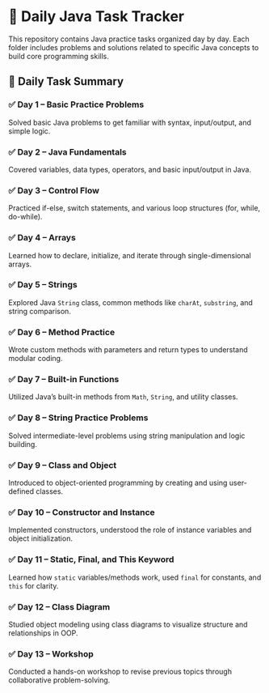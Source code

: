 # 📘 Daily Java Task Tracker

This repository contains Java practice tasks organized day by day. Each folder includes problems and solutions related to specific Java concepts to build core programming skills.

## 📅 Daily Task Summary

### ✅ Day 1 – Basic Practice Problems  
Solved basic Java problems to get familiar with syntax, input/output, and simple logic.

### ✅ Day 2 – Java Fundamentals  
Covered variables, data types, operators, and basic input/output in Java.

### ✅ Day 3 – Control Flow  
Practiced if-else, switch statements, and various loop structures (for, while, do-while).

### ✅ Day 4 – Arrays  
Learned how to declare, initialize, and iterate through single-dimensional arrays.

### ✅ Day 5 – Strings  
Explored Java `String` class, common methods like `charAt`, `substring`, and string comparison.

### ✅ Day 6 – Method Practice  
Wrote custom methods with parameters and return types to understand modular coding.

### ✅ Day 7 – Built-in Functions  
Utilized Java’s built-in methods from `Math`, `String`, and utility classes.

### ✅ Day 8 – String Practice Problems  
Solved intermediate-level problems using string manipulation and logic building.

### ✅ Day 9 – Class and Object  
Introduced to object-oriented programming by creating and using user-defined classes.

### ✅ Day 10 – Constructor and Instance  
Implemented constructors, understood the role of instance variables and object initialization.

### ✅ Day 11 – Static, Final, and This Keyword  
Learned how `static` variables/methods work, used `final` for constants, and `this` for clarity.

### ✅ Day 12 – Class Diagram  
Studied object modeling using class diagrams to visualize structure and relationships in OOP.

### ✅ Day 13 – Workshop  
Conducted a hands-on workshop to revise previous topics through collaborative problem-solving.


